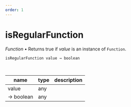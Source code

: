 ```yaml
---
order: 1
---
```

# isRegularFunction

_Function_ &bull; Returns true if _value_ is an instance of `Function`.

<pre><code>isRegularFunction value &rarr; boolean</code></pre>
<br>

| name | type | description |
|------|------|-------------|
|value|any||
|&rarr; boolean|any||



